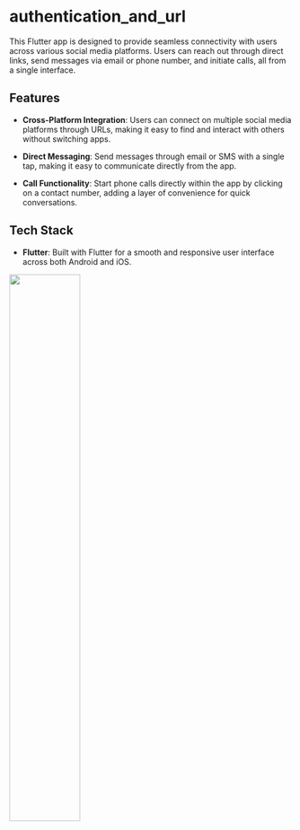 # authentication_and_url

This Flutter app is designed to provide seamless connectivity with users across various social media platforms. Users can reach out through direct links, send messages via email or phone number, and initiate calls, all from a single interface.

## Features

- **Cross-Platform Integration**: Users can connect on multiple social media platforms through URLs, making it easy to find and interact with others without switching apps.
  
- **Direct Messaging**: Send messages through email or SMS with a single tap, making it easy to communicate directly from the app.

- **Call Functionality**: Start phone calls directly within the app by clicking on a contact number, adding a layer of convenience for quick conversations.

## Tech Stack

- **Flutter**: Built with Flutter for a smooth and responsive user interface across both Android and iOS.
  
<img src=https://github.com/user-attachments/assets/6b128bb4-b5cc-4907-af3c-0b35e1047eba height='50%'>

